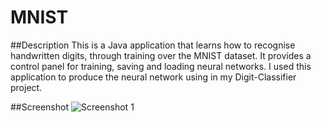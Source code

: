 MNIST
=================

##Description
This is a Java application that learns how to recognise handwritten digits, through training over the MNIST dataset. It provides a control panel for training, saving and loading neural networks. I used this application to produce the neural network using in my Digit-Classifier project.

##Screenshot
![Screenshot 1](http://www.devankuleindiren.com/Images/MNIST.png "Screenshot 1")